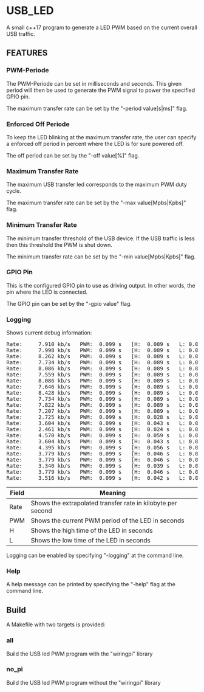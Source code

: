 # USB_LED
A small c++17 program to generate a LED PWM based on the current overall USB traffic.

## FEATURES

### PWM-Periode
The PWM-Periode can be set in milliseconds and seconds. This given period will then be used to generate the PWM signal to power the specified GPIO pin.

The maximum transfer rate can be set by the "-period value[s|ms]" flag.

### Enforced Off Periode
To keep the LED blinking at the maximum transfer rate, the user can specify a enforced off period in percent where the LED is for sure powered off.

The off period can be set by the "-off value[%]" flag.

### Maximum Transfer Rate
The maximum USB transfer led corresponds to the maximum PWM duty cycle.

The maximum transfer rate can be set by the "-max value[Mpbs|Kpbs]" flag.

### Minimum Transfer Rate
The minimum transfer threshold of the USB device. If the USB traffic is less then this threshold the PWM is shut down.

The minimum transfer rate can be set by the "-min value[Mpbs|Kpbs]" flag.

### GPIO Pin
This is the configured GPIO pin to use as driving output. In other words, the pin where the LED is connected.

The GPIO pin can be set by the "-gpio value" flag.

### Logging
Shows current debug information:
<pre>
Rate:     7.910 kb/s   PWM:  0.099 s   [H:  0.089 s   L: 0.010 s]
Rate:     7.998 kb/s   PWM:  0.099 s   [H:  0.089 s   L: 0.010 s]
Rate:     8.262 kb/s   PWM:  0.099 s   [H:  0.089 s   L: 0.010 s]
Rate:     7.734 kb/s   PWM:  0.099 s   [H:  0.089 s   L: 0.010 s]
Rate:     8.086 kb/s   PWM:  0.099 s   [H:  0.089 s   L: 0.010 s]
Rate:     7.559 kb/s   PWM:  0.099 s   [H:  0.089 s   L: 0.010 s]
Rate:     8.086 kb/s   PWM:  0.099 s   [H:  0.089 s   L: 0.010 s]
Rate:     7.646 kb/s   PWM:  0.099 s   [H:  0.089 s   L: 0.010 s]
Rate:     8.428 kb/s   PWM:  0.099 s   [H:  0.089 s   L: 0.010 s]
Rate:     7.734 kb/s   PWM:  0.099 s   [H:  0.089 s   L: 0.010 s]
Rate:     7.822 kb/s   PWM:  0.099 s   [H:  0.089 s   L: 0.010 s]
Rate:     7.207 kb/s   PWM:  0.099 s   [H:  0.089 s   L: 0.010 s]
Rate:     2.725 kb/s   PWM:  0.099 s   [H:  0.028 s   L: 0.071 s]
Rate:     3.604 kb/s   PWM:  0.099 s   [H:  0.043 s   L: 0.056 s]
Rate:     2.461 kb/s   PWM:  0.099 s   [H:  0.024 s   L: 0.075 s]
Rate:     4.570 kb/s   PWM:  0.099 s   [H:  0.059 s   L: 0.040 s]
Rate:     3.604 kb/s   PWM:  0.099 s   [H:  0.043 s   L: 0.056 s]
Rate:     4.395 kb/s   PWM:  0.099 s   [H:  0.056 s   L: 0.043 s]
Rate:     3.779 kb/s   PWM:  0.099 s   [H:  0.046 s   L: 0.053 s]
Rate:     3.779 kb/s   PWM:  0.099 s   [H:  0.046 s   L: 0.053 s]
Rate:     3.340 kb/s   PWM:  0.099 s   [H:  0.039 s   L: 0.060 s]
Rate:     3.779 kb/s   PWM:  0.099 s   [H:  0.046 s   L: 0.053 s]
Rate:     3.516 kb/s   PWM:  0.099 s   [H:  0.042 s   L: 0.057 s]
</pre>

Field | Meaning
------------ | -------------
Rate | Shows the extrapolated transfer rate in kilobyte per second
PWM  | Shows the current PWM period of the LED in seconds
H    | Shows the high time of the LED in seconds
L    | Shows the low time of the LED in seconds

Logging can be enabled by specifying "-logging" at the command line.

### Help
A help message can be printed by specifying the "-help" flag at the command line.

## Build
A Makefile with two targets is provided:

### all
Build the USB led PWM program with the "wiringpi" library

### no_pi
Build the USB led PWM program without the "wiringpi" library